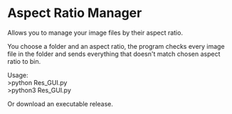 # Aspect Ratio Manager
Allows you to manage your image files by their aspect ratio.

You choose a folder and an aspect ratio, the program checks every image file in the folder and sends everything that doesn't match chosen aspect ratio to bin.

Usage:<br>
      >python Res_GUI.py
	<br>
      >python3 Res_GUI.py

Or download an executable release.
